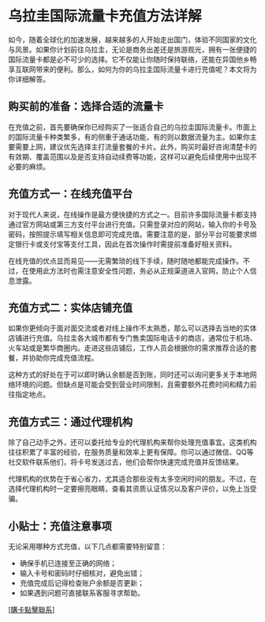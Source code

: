 # 乌拉圭国际流量卡充值方法详解

如今，随着全球化的加速发展，越来越多的人开始走出国门，体验不同国家的文化与风景。如果你计划前往乌拉圭，无论是商务出差还是旅游观光，拥有一张便捷的国际流量卡都是必不可少的选择。它不仅能让你随时保持联络，还能在异国他乡畅享互联网带来的便利。那么，如何为你的乌拉圭国际流量卡进行充值呢？本文将为你详细解答。

## 购买前的准备：选择合适的流量卡

在充值之前，首先要确保你已经购买了一张适合自己的乌拉圭国际流量卡。市面上的国际流量卡种类繁多，有的侧重于通话功能，有的则以数据流量为主。如果你主要需要上网，建议优先选择主打流量套餐的卡片。此外，购买时最好咨询清楚卡的有效期、覆盖范围以及是否支持自动续费等功能，这样可以避免后续使用中出现不必要的麻烦。

## 充值方式一：在线充值平台

对于现代人来说，在线操作是最方便快捷的方式之一。目前许多国际流量卡都支持通过官方网站或第三方支付平台进行充值。只需登录对应的网站，输入你的卡号及密码，按照提示填写相关信息即可完成充值。需要注意的是，部分平台可能要求绑定银行卡或支付宝等支付工具，因此在首次操作时需提前准备好相关资料。

在线充值的优点显而易见——无需繁琐的线下手续，随时随地都能完成操作。不过，在使用此方法时也需注意安全性问题，务必从正规渠道进入官网，防止个人信息泄露。

## 充值方式二：实体店铺充值

如果你更倾向于面对面交流或者对线上操作不太熟悉，那么可以选择去当地的实体店铺进行充值。乌拉圭各大城市都有专门售卖国际电话卡的商店，通常位于机场、火车站或是繁华商圈内。走进这些店铺后，工作人员会根据你的需求推荐合适的套餐，并协助你完成充值流程。

这种方式的好处在于可以即时确认余额是否到账，同时还可以询问更多关于本地网络环境的问题。但缺点是可能会受到营业时间限制，且需要额外花费时间和精力前往指定地点。

## 充值方式三：通过代理机构

除了自己动手之外，还可以委托给专业的代理机构来帮你处理充值事宜。这类机构往往积累了丰富的经验，在服务质量和效率上更有保障。你可以通过微信、QQ等社交软件联系他们，将卡号发送过去，他们会帮你快速完成充值并反馈结果。

代理机构的优势在于省心省力，尤其适合那些没有太多空闲时间的朋友。不过，在选择代理机构时一定要擦亮眼睛，查看其资质认证情况以及客户评价，以免上当受骗。

## 小贴士：充值注意事项

无论采用哪种方式充值，以下几点都需要特别留意：

- 确保手机已连接至正确的网络；
- 输入卡号和密码时仔细核对，避免出错；
- 充值完成后记得检查账户余额是否更新；
- 如果遇到问题可直接联系客服寻求帮助。

[[購卡點擊聯系](https://t.me/s/SXDXQF)]